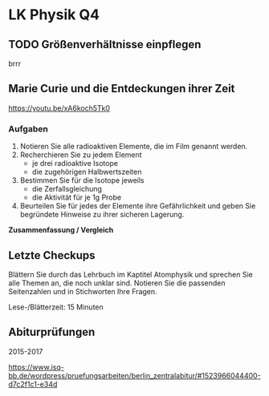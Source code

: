 # LK Physik Q4

## TODO Größenverhältnisse einpflegen

brrr

## Marie Curie und die Entdeckungen ihrer Zeit

https://youtu.be/xA6koch5Tk0

### Aufgaben

1. Notieren Sie alle radioaktiven Elemente, die im Film genannt werden.
2. Recherchieren Sie zu jedem Element
    - je drei radioaktive Isotope
    - die zugehörigen Halbwertszeiten
1. Bestimmen Sie für die Isotope jeweils
    - die Zerfallsgleichung
    - die Aktivität für je 1g Probe
1. Beurteilen Sie für jedes der Elemente ihre Gefährlichkeit und geben Sie begründete Hinweise zu ihrer sicheren Lagerung.

**Zusammenfassung / Vergleich**

## Letzte Checkups

Blättern Sie durch das Lehrbuch im Kaptitel Atomphysik und sprechen Sie alle Themen an, die noch unklar sind. Notieren Sie die passenden Seitenzahlen und in Stichworten Ihre Fragen.

Lese-/Blätterzeit: 15 Minuten

## Abiturprüfungen

2015-2017

https://www.isq-bb.de/wordpress/pruefungsarbeiten/berlin_zentralabitur/#1523966044400-d7c2f1c1-e34d